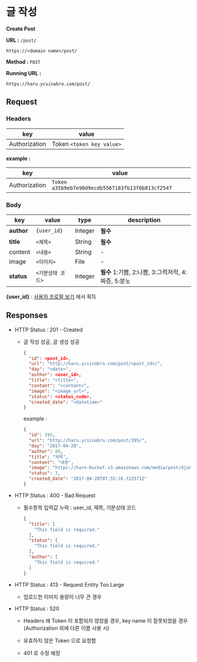 # 글 작성

**Create Post**

**URL :** `/post/`

`https://<domain name>/post/`

**Method :** `POST`

**Running URL :**

`https://haru.ycsinabro.com/post/`

## Request

### Headers

key           | value
------------- | -------------------------
Authorization | Token `<token key value>`

**example :**

key           | value
------------- | ------------------------------------------------
Authorization | `Token a35b9eb7e90d9ecdb5567183fb13f6b813cf2547`

### Body

key        | value       | type    | description
---------- | ----------- | ------- | -------------------------------------
**author** | `{user_id}` | Integer | **필수**
**title**  | `<제목>`      | String  | **필수**
content    | `<내용>`      | String  | -
image      | `<이미지>`     | File    | -
**status** | `<기분상태 코드>` | Integer | **필수** 1:기쁨, 2:나쁨, 3:그럭저럭, 4:짜증, 5:분노

**{user_id}** : [사용자 프로필 보기](/user/get-user-profile.md) 에서 획득

## Responses

- HTTP Status : 201 - Created

  - 글 작성 성공, 글 생성 성공

    ```json
    {
      "id": <post_id>,
      "url": "http://haru.ycsinabro.com/post/<post_id>/",
      "day": "<date>",
      "author": <user_id>,
      "title": "<title>",
      "content": "<content>",
      "image": "<image_url>",
      "status": <status_code>,
      "created_date": "<datetime>"
    }
    ```

    example :

    ```json
    {
      "id": 295,
      "url": "http://haru.ycsinabro.com/post/295/",
      "day": "2017-04-28",
      "author": 86,
      "title": "제목",
      "content": "내용",
      "image": "https://harn-bucket.s3.amazonaws.com/media/post/django_SxCcgMn.jpg",
      "status": 3,
      "created_date": "2017-04-28T07:55:16.722571Z"
    }
    ```

- HTTP Status : 400 - Bad Request

  - 필수항목 입력값 누락 : user_id, 제목, 기분상태 코드

    ```json
    {
      "title": [
        "This field is required."
      ],
      "status": [
        "This field is required."
      ],
      "author": [
        "This field is required."
      ]
    }
    ```

- HTTP Status : 413 - Request Entity Too Large

  - 업로드한 이미지 용량이 너무 큰 경우

- HTTP Status : 520

  - Headers 에 Token 이 포함되지 않았을 경우, key name 이 잘못되었을 경우 (Authorization 외에 다른 이름 사용 시)

  - 유효하지 않은 Token 으로 요청함

  - 401 로 수정 예정
